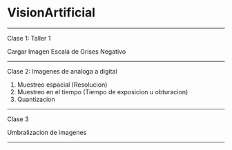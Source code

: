 # VisionArtificial

-------------------------------------------------------------------------------------------------------------------------------------------------------------------------

Clase 1:
Taller 1

Cargar Imagen
Escala de Grises
Negativo

-------------------------------------------------------------------------------------------------------------------------------------------------------------------------

Clase 2:
Imagenes de analoga a digital

1. Muestreo espacial (Resolucion)
2. Muestreo en el tiempo (Tiempo de exposicion u obturacion)
3. Quantizacion 

-------------------------------------------------------------------------------------------------------------------------------------------------------------------------

Clase 3

Umbralizacion de imagenes

-------------------------------------------------------------------------------------------------------------------------------------------------------------------------
